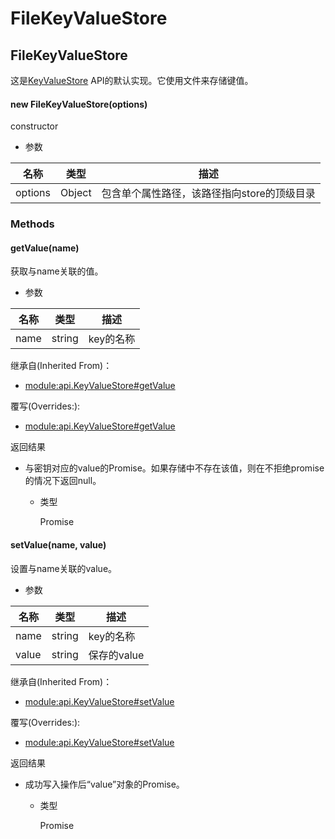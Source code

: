 # FileKeyValueStore

## FileKeyValueStore

这是[KeyValueStore](https://hyperledger.github.io/fabric-sdk-node/release-1.4/module-api.KeyValueStore.html)  API的默认实现。它使用文件来存储键值。

#### new FileKeyValueStore(options)

constructor

- 参数

| 名称    | 类型   | 描述                                        |
| ------- | ------ | ------------------------------------------- |
| options | Object | 包含单个属性路径，该路径指向store的顶级目录 |

### Methods

#### getValue(name)

获取与name关联的值。

- 参数

| 名称 | 类型   | 描述      |
| ---- | ------ | --------- |
| name | string | key的名称 |

继承自(Inherited From)：

- [module:api.KeyValueStore#getValue](https://hyperledger.github.io/fabric-sdk-node/release-1.4/module-api.KeyValueStore.html#getValue)

覆写(Overrides:):

- [module:api.KeyValueStore#getValue](https://hyperledger.github.io/fabric-sdk-node/release-1.4/module-api.KeyValueStore.html#getValue)

返回结果

- 与密钥对应的value的Promise。如果存储中不存在该值，则在不拒绝promise的情况下返回null。

  - 类型

    Promise

#### setValue(name, value)

设置与name关联的value。

- 参数

| 名称  | 类型   | 描述        |
| ----- | ------ | ----------- |
| name  | string | key的名称   |
| value | string | 保存的value |

继承自(Inherited From)：

- [module:api.KeyValueStore#setValue](https://hyperledger.github.io/fabric-sdk-node/release-1.4/module-api.KeyValueStore.html#setValue)

覆写(Overrides:):

- [module:api.KeyValueStore#setValue](https://hyperledger.github.io/fabric-sdk-node/release-1.4/module-api.KeyValueStore.html#setValue)

返回结果

- 成功写入操作后“value”对象的Promise。

  - 类型

    Promise